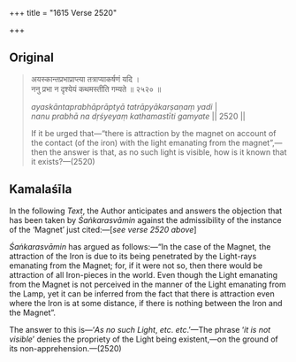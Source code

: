 +++
title = "1615 Verse 2520"

+++
## Original 
>
> अयस्कान्तप्रभाप्राप्त्या तत्राप्याकर्षणं यदि ।  
> ननु प्रभा न दृश्येयं कथमस्तीति गम्यते ॥ २५२० ॥ 
>
> *ayaskāntaprabhāprāptyā tatrāpyākarṣaṇaṃ yadi* \|  
> *nanu prabhā na dṛśyeyaṃ kathamastīti gamyate* \|\| 2520 \|\| 
>
> If it be urged that—“there is attraction by the magnet on account of the contact (of the iron) with the light emanating from the magnet”,—then the answer is that, as no such light is visible, how is it known that it exists?—(2520)



## Kamalaśīla

In the following *Text*, the Author anticipates and answers the objection that has been taken by *Śaṅkarasvāmin* against the admissibility of the instance of the ‘Magnet’ just cited:—[*see verse 2520 above*]

*Śaṅkarasvāmin* has argued as follows:—“In the case of the Magnet, the attraction of the Iron is due to its being penetrated by the Light-rays emanating from the Magnet; for, if it were not so, then there would be attraction of all Iron-pieces in the world. Even though the Light emanating from the Magnet is not perceived in the manner of the Light emanating from the Lamp, yet it can be inferred from the fact that there is attraction even where the Iron is at some distance, if there is nothing between the Iron and the Magnet”.

The answer to this is—‘*As no such Light*, *etc*. *etc*.’—The phrase ‘*it is not visible*’ denies the propriety of the Light being existent,—on the ground of its non-apprehension.—(2520)


